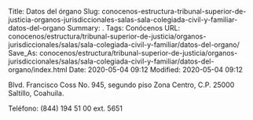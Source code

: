 Title: Datos del órgano
Slug: conocenos-estructura-tribunal-superior-de-justicia-organos-jurisdiccionales-salas-sala-colegiada-civil-y-familiar-datos-del-organo
Summary: .
Tags: Conócenos
URL: conocenos/estructura/tribunal-superior-de-justicia/organos-jurisdiccionales/salas/sala-colegiada-civil-y-familiar/datos-del-organo/
Save_As: conocenos/estructura/tribunal-superior-de-justicia/organos-jurisdiccionales/salas/sala-colegiada-civil-y-familiar/datos-del-organo/index.html
Date: 2020-05-04 09:12
Modified: 2020-05-04 09:12



Blvd. Francisco Coss No. 945, segundo piso
Zona Centro, C.P. 25000
Saltillo, Coahuila.

Teléfono:  (844) 194 51 00 ext. 5651



